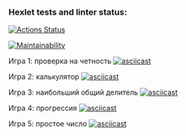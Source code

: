 ### Hexlet tests and linter status:
[![Actions Status](https://github.com/Catsoup228/python-project-49/actions/workflows/hexlet-check.yml/badge.svg)](https://github.com/Catsoup228/python-project-49/actions)

[![Maintainability](https://api.codeclimate.com/v1/badges/9c4d11941600062b103f/maintainability)](https://codeclimate.com/github/Catsoup228/python-project-49/maintainability)


Игра 1: проверка на четность
[![asciicast](https://asciinema.org/a/LLyl4h9jQ3waYd9kYuJ0v4cuG.svg)](https://asciinema.org/a/LLyl4h9jQ3waYd9kYuJ0v4cuG) 

Игра 2: калькулятор 
[![asciicast](https://asciinema.org/a/sk9rAhVszUwjyjc383p7J8dqp.svg)](https://asciinema.org/a/sk9rAhVszUwjyjc383p7J8dqp)

Игра 3: наибольший общий делитель 
[![asciicast](https://asciinema.org/a/S4odnO5Ek0H0PvEABIwM9Djf3.svg)](https://asciinema.org/a/S4odnO5Ek0H0PvEABIwM9Djf3)

Игра 4: прогрессия 
[![asciicast](https://asciinema.org/a/UWMcqRZ3xJfd7GwUktrfxkayE.svg)](https://asciinema.org/a/UWMcqRZ3xJfd7GwUktrfxkayE)

Игра 5: простое число
[![asciicast](https://asciinema.org/a/ROfr79c7f5IHWmS6BZpBbCBJQ.svg)](https://asciinema.org/a/ROfr79c7f5IHWmS6BZpBbCBJQ)
